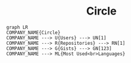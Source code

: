 <h1 align="center">Circle</h1>

```mermaid
graph LR
COMPANY_NAME{Circle}
COMPANY_NAME ---> U{Users} ---> UN[1]
COMPANY_NAME ---> R{Repositories} ---> RN[1]
COMPANY_NAME ---> G{Gists} ---> GN[123]
COMPANY_NAME ---> ML{Most Used<br>Languages}
```
